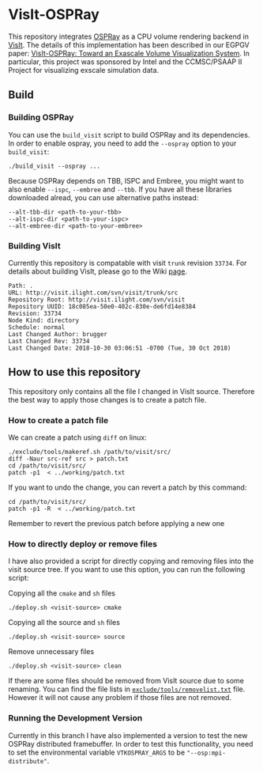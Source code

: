 # VisIt-OSPRay

This repository integrates [OSPRay](https://github.com/wilsonCernWq/ospray) as a CPU volume rendering backend in [VisIt](https://wci.llnl.gov/simulation/computer-codes/visit). The details of this implementation has been described in our EGPGV paper: [VisIt-OSPRay: Toward an Exascale Volume Visualization System](http://www.sci.utah.edu/~wald/Publications/2018/visit-ospray-pgv18.pdf). In particular, this project was sponsored by Intel and the CCMSC/PSAAP II Project for visualizing exscale simulation data.

## Build

### Building OSPRay

You can use the `build_visit` script to build OSPRay and its dependencies. In order to enable ospray, you need to add the `--ospray` option to your `build_visit`:

`./build_visit --ospray ... `

Because OSPRay depends on TBB, ISPC and Embree, you might want to also enable `--ispc`, `--embree` and `--tbb`. If you have all these libraries downloaded alread, you can use alternative paths instead: 
```
--alt-tbb-dir <path-to-your-tbb>
--alt-ispc-dir <path-to-your-ispc>
--alt-embree-dir <path-to-your-embree>
```

### Building VisIt

Currently this repository is compatable with visit `trunk` revision `33734`. For details about building VisIt, please go
to the Wiki [page](https://github.com/wilsonCernWq/VisIt-OSPRay/wiki).

```
Path: .
URL: http://visit.ilight.com/svn/visit/trunk/src
Repository Root: http://visit.ilight.com/svn/visit
Repository UUID: 18c085ea-50e0-402c-830e-de6fd14e8384
Revision: 33734
Node Kind: directory
Schedule: normal
Last Changed Author: brugger
Last Changed Rev: 33734
Last Changed Date: 2018-10-30 03:06:51 -0700 (Tue, 30 Oct 2018)
```

## How to use this repository

This repository only contains all the file I changed in VisIt source. Therefore the best way to 
apply those changes is to create a patch file. 

### How to create a patch file

We can create a patch using `diff` on linux:

```
./exclude/tools/makeref.sh /path/to/visit/src/
diff -Naur src-ref src > patch.txt
cd /path/to/visit/src/
patch -p1  < ../working/patch.txt
```

If you want to undo the change, you can revert a patch by this command:

```
cd /path/to/visit/src/
patch -p1 -R  < ../working/patch.txt
```
Remember to revert the previous patch before applying a new one

### How to directly deploy or remove files

I have also provided a script for directly copying and removing files into the visit source tree. If you want to use this option, you can run the following script:

Copying all the `cmake` and `sh` files
```
./deploy.sh <visit-source> cmake
```


Copying all the source and `sh` files
```
./deploy.sh <visit-source> source
```

Remove unnecessary files
```
./deploy.sh <visit-source> clean
```

If there are some files should be removed from VisIt source due to some renaming. You can find the file lists
in [`exclude/tools/removelist.txt`](exclude/tools/removelist.txt) file. However it will not cause any problem if those files are not removed.

### Running the Development Version
Currently in this branch I have also implemented a version to test the new OSPRay distributed framebuffer. In order to test this functionality, you need to set the environmental variable `VTKOSPRAY_ARGS` to be `"--osp:mpi-distribute"`.
